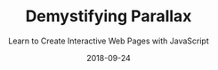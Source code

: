 ---
title: "Demystifying Parallax"
subtitle: "Learn to Create Interactive Web Pages with JavaScript"
desc: "This class shows you how to work with HTML, CSS and JavaScript to create an interactive parallax experience in your browser"
external_url: https://ttkb.me/demystifying-parallax
date: "2018-09-24"
img: "img/parallax-thumb.jpg"
background_color: "#111111"
categories: ['Coding']
tags: ['JavaScript', 'Interaction Design']
---